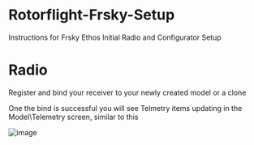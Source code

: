 # Rotorflight-Frsky-Setup
Instructions for Frsky Ethos Initial Radio and Configurator Setup

# Radio

Register and bind your receiver to your newly created model or a clone

One the bind is successful you will see Telmetry items updating in the Model\Telemetry screen, similar to this

![image](.img/setup1.png)

